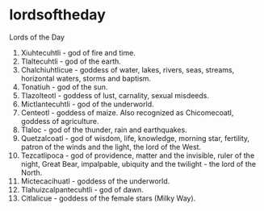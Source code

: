 # lordsoftheday
Lords of the Day

1. Xiuhtecuhtli - god of fire and time.
2. Tlaltecuhtli - god of the earth.
3. Chalchiuhtlicue - goddess of water, lakes, rivers, seas, streams, horizontal waters, storms and baptism.
4. Tonatiuh - god of the sun.
5. Tlazolteotl - goddess of lust, carnality, sexual misdeeds.
6. Mictlantecuhtli - god of the underworld.
7. Centeotl - goddess of maize. Also recognized as Chicomecoatl, goddess of agriculture.
8. Tlaloc - god of the thunder, rain and earthquakes.
9. Quetzalcoatl - god of wisdom, life, knowledge, morning star, fertility, patron of the winds and the light, the lord of the West.
10. Tezcatlipoca - god of providence, matter and the invisible, ruler of the night, Great Bear, impalpable, ubiquity and the twilight - the lord of the North.
11. Mictecacihuatl - goddess of the underworld.
12. Tlahuizcalpantecuhtli - god of dawn.
13. Citlalicue - goddess of the female stars (Milky Way).
